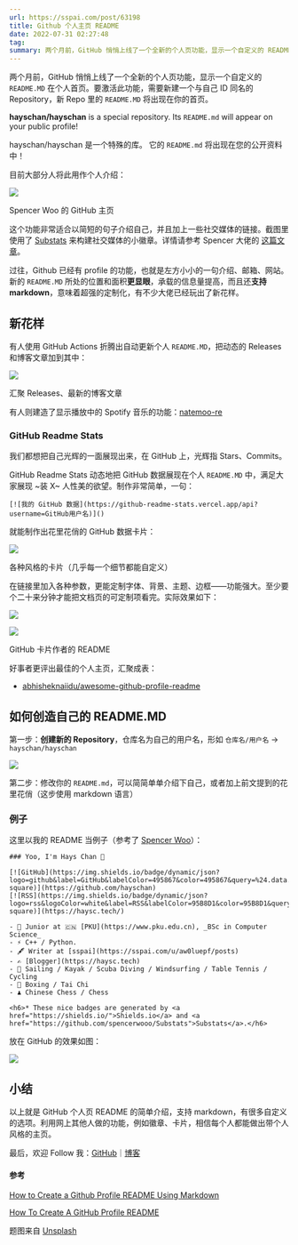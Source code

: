 ```yaml
---
url: https://sspai.com/post/63198
title: Github 个人主页 README
date: 2022-07-31 02:27:48
tag: 
summary: 两个月前，GitHub 悄悄上线了一个全新的个人页功能，显示一个自定义的 README.MD 在个人首页。
---
```

两个月前，GitHub 悄悄上线了一个全新的个人页功能，显示一个自定义的 `README.MD` 在个人首页。要激活此功能，需要新建一个与自己 ID 同名的 Repository，新 Repo 里的 `README.MD` 将出现在你的首页。

**hayschan/hayschan** is a special repository. Its `README.md` will appear on your public profile!

hayschan/hayschan 是一个特殊的库。 它的 `README.md` 将出现在您的公开资料中！

目前大部分人将此用作个人介绍：

![](https://cdn.sspai.com/2020/10/17/7e11d89b1bd52994d09ee5568079dd05.png)

Spencer Woo 的 GitHub 主页

这个功能非常适合以简短的句子介绍自己，并且加上一些社交媒体的链接。截图里使用了 [Substats](https://github.com/spencerwooo/Substats) 来构建社交媒体的小徽章。详情请参考 Spencer 大佬的 [这篇文章](https://sspai.com/post/59593)。

过往，Github 已经有 profile 的功能，也就是左方小小的一句介绍、邮箱、网站。新的 `README.MD` 所处的位置和面积**更显眼**，承载的信息量提高，而且还**支持 markdown**，意味着超强的定制化，有不少大佬已经玩出了新花样。

## 新花样

有人使用 GitHub Actions 折腾出自动更新个人 `README.MD`，把动态的 Releases 和博客文章加到其中：

![](https://cdn.sspai.com/2020/10/17/8b4cb428d3adb84f0d8ba1092789eda3.png)

汇聚 Releases、最新的博客文章

有人则建造了显示播放中的 Spotify 音乐的功能：[natemoo-re](https://github.com/natemoo-re/natemoo-re)

### GitHub Readme Stats

我们都想把自己光辉的一面展现出来，在 GitHub 上，光辉指 Stars、Commits。

GitHub Readme Stats 动态地把 GitHub 数据展现在个人 `README.MD` 中，满足大家展现 ~装 X~ 人性美的欲望。制作非常简单，一句：

```
[![我的 GitHub 数据](https://github-readme-stats.vercel.app/api?username=GitHub用户名)]()
```

就能制作出花里花俏的 GitHub 数据卡片：

![](https://cdn.sspai.com/2020/10/17/e05df3e7f2ae1d5f10a39225c6eb5639.png)

各种风格的卡片（几乎每一个细节都能自定义）

在链接里加入各种参数，更能定制字体、背景、主题、边框——功能强大。至少要个二十来分钟才能把文档页的可定制项看完。实际效果如下：

![](https://res.cloudinary.com/practicaldev/image/fetch/s--4RwKACsa--/c_limit%2Cf_auto%2Cfl_progressive%2Cq_auto%2Cw_880/https://dev-to-uploads.s3.amazonaws.com/i/z09wemeeut7m5ob4i6al.jpg)

![](https://cdn.sspai.com/2020/10/17/c276e76f92280f5a0051a2809d367140.png)

GitHub 卡片作者的 README

好事者更评出最佳的个人主页，汇聚成表：

*   [abhisheknaiidu/awesome-github-profile-readme](https://github.com/abhisheknaiidu/awesome-github-profile-readme)

## 如何创造自己的 README.MD

第一步：**创建新的 Repository**，仓库名为自己的用户名，形如 `仓库名/用户名` -> `hayschan/hayschan`

![](https://cdn.sspai.com/2020/10/17/b27bb9f84887a0b3e03185411b878a92.png)

第二步：修改你的 `README.md`，可以简简单单介绍下自己，或者加上前文提到的花里花俏（这步使用 markdown 语言）

### 例子

这里以我的 README 当例子（参考了 [Spencer Woo](https://github.com/spencerwooo/spencerwooo/blob/master/README.md)）：

```
### Yoo, I'm Hays Chan 👋

[![GitHub](https://img.shields.io/badge/dynamic/json?logo=github&label=GitHub&labelColor=495867&color=495867&query=%24.data.totalSubs&url=https%3A%2F%2Fapi.spencerwoo.com%2Fsubstats%2F%3Fsource%3Dgithub%26queryKey%3Dhayschan&style=flat-square)](https://github.com/hayschan)
[![RSS](https://img.shields.io/badge/dynamic/json?logo=rss&logoColor=white&label=RSS&labelColor=95B8D1&color=95B8D1&query=%24.data.totalSubs&url=https%3A%2F%2Fapi.spencerwoo.com%2Fsubstats%2F%3Fsource%3Dfeedly%257Cinoreader%257CfeedsPub%26queryKey%3Dhttps://haysc.tech/feed.xml&style=flat-square)](https://haysc.tech/)

- 🍻 Junior at 🇨🇳 [PKU](https://www.pku.edu.cn), _BSc in Computer Science_
- ⚡ C++ / Python.
- 🖋 Writer at [sspai](https://sspai.com/u/aw0luepf/posts)
- ✍️ [Blogger](https://haysc.tech)
- 🏃 Sailing / Kayak / Scuba Diving / Windsurfing / Table Tennis / Cycling
- 🥋 Boxing / Tai Chi
- ♟ Chinese Chess / Chess 

<h6>* These nice badges are generated by <a href="https://shields.io/">Shields.io</a> and <a href="https://github.com/spencerwooo/Substats">Substats</a>.</h6>
```

放在 GitHub 的效果如图：

![](https://cdn.sspai.com/2020/10/17/382e4a1168c91f7979395022f503fd3f.png)

## 小结

以上就是 GitHub 个人页 README 的简单介绍，支持 markdown，有很多自定义的选项。利用网上其他人做的功能，例如徽章、卡片，相信每个人都能做出带个人风格的主页。

最后，欢迎 Follow 我：[GitHub](https://github.com/hayschan)｜[博客](https://haysc.tech)

#### 参考

[How to Create a Github Profile README Using Markdown](https://careerkarma.com/blog/github-profile-readme/)

[How To Create A GitHub Profile README](https://www.aboutmonica.com/blog/how-to-create-a-github-profile-readme)

题图来自 [Unsplash](https://unsplash.com/s/photos/github?utm_source=unsplash&utm_medium=referral&utm_content=creditCopyText)